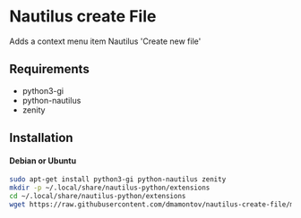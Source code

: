 Nautilus create File
====================

Adds a context menu item Nautilus 'Create new file'

## Requirements
* python3-gi
* python-nautilus
* zenity

## Installation

#### Debian or Ubuntu
```bash
sudo apt-get install python3-gi python-nautilus zenity
mkdir -p ~/.local/share/nautilus-python/extensions
cd ~/.local/share/nautilus-python/extensions
wget https://raw.githubusercontent.com/dmamontov/nautilus-create-file/master/nautilus-create-file.py
```
